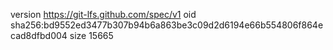version https://git-lfs.github.com/spec/v1
oid sha256:bd9552ed3477b307b94b6a863be3c09d2d6194e66b554806f864ecad8dfbd004
size 15665
